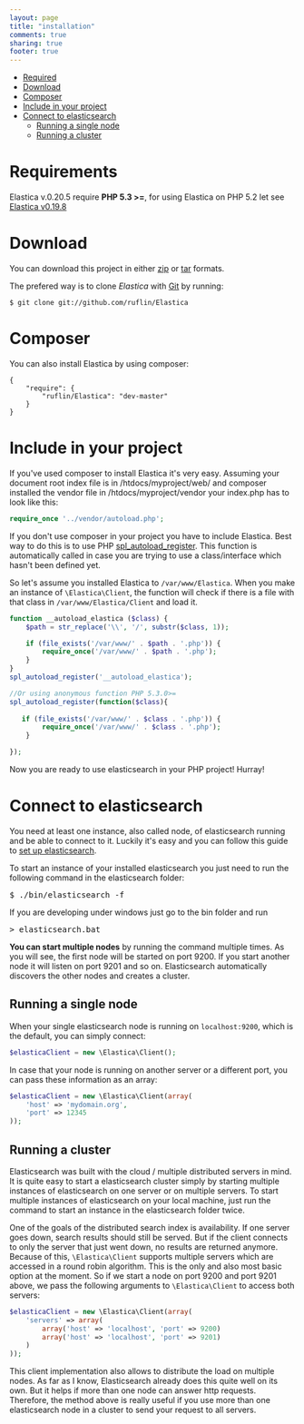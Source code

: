 ```yaml
---
layout: page
title: "installation"
comments: true
sharing: true
footer: true
---
```

* <a href="#section-required">Required</a>
* <a href="#section-download">Download</a>
* <a href="#section-composer">Composer</a>
* <a href="#section-include">Include in your project</a>
* <a href="#section-connect">Connect to elasticsearch</a>
  * <a href="#section-connect-single">Running a single node</a>
  * <a href="#section-connect-cluster">Running a cluster</a>


Requirements
============

Elastica v.0.20.5 require <strong>PHP 5.3 >=</strong>, for using Elastica on PHP 5.2 let see <a href="https://github.com/ruflin/Elastica/tree/v0.19.8.0"> Elastica v0.19.8</a>

Download
========

You can download this project in either <a href="http://github.com/ruflin/Elastica/zipball/master">zip</a> or <a href="http://github.com/ruflin/Elastica/tarball/master">tar</a> formats.

The prefered way is to clone <em>Elastica</em> with <a href="http://git-scm.com">Git</a> by running:

```
$ git clone git://github.com/ruflin/Elastica
```

Composer
========

You can also install Elastica by using composer:


```
{
    "require": {
        "ruflin/Elastica": "dev-master"
    }
}
```


Include in your project
=======================

If you've used composer to install Elastica it's very easy. Assuming your document root index file is in
/htdocs/myproject/web/ and composer installed the vendor file in /htdocs/myproject/vendor your index.php
has to look like this:

```php
require_once '../vendor/autoload.php';
```

If you don't use composer in your project you have to include Elastica. Best way to do this is to use PHP <a href="http://php.net/manual/en/function.spl-autoload-register.php">spl_autoload_register</a>. This function is automatically called in case you are trying to use a class/interface which hasn't been defined yet.

So let's assume you installed Elastica to `/var/www/Elastica`. When you make an instance of `\Elastica\Client`, the function will check if there is a file with that class in `/var/www/Elastica/Client` and load it.

```php
function __autoload_elastica ($class) {
    $path = str_replace('\\', '/', substr($class, 1));

    if (file_exists('/var/www/' . $path . '.php')) {
        require_once('/var/www/' . $path . '.php');
    }
}
spl_autoload_register('__autoload_elastica');

//Or using anonymous function PHP 5.3.0>=
spl_autoload_register(function($class){
   
   if (file_exists('/var/www/' . $class . '.php')) {
        require_once('/var/www/' . $class . '.php');
    }

});
```

Now you are ready to use elasticsearch in your PHP project! Hurray!


Connect to elasticsearch
========================

You need at least one instance, also called node, of elasticsearch running and be able to connect to it. Luckily it's easy and you can follow this guide to <a href="http://www.elasticsearch.org/tutorials/2010/07/01/setting-up-elasticsearch.html">set up elasticsearch</a>.

To start an instance of your installed elasticsearch you just need to run the following command in the elasticsearch folder:

<pre>$ ./bin/elasticsearch -f</pre>

If you are developing under windows just go to the bin folder and run

<pre>> elasticsearch.bat</pre>

<strong>You can start multiple nodes</strong> by running the command multiple times. As you will see, the first node will be started on port 9200. If you start another node it will listen on port 9201 and so on. Elasticsearch automatically discovers the other nodes and creates a cluster.


Running a single node
---------------------

When your single elasticsearch node is running on `localhost:9200`, which is the default, you can simply connect:

```php
$elasticaClient = new \Elastica\Client();
```

In case that your node is running on another server or a different port, you can pass these information as an array:


```php
$elasticaClient = new \Elastica\Client(array(
    'host' => 'mydomain.org',
    'port' => 12345
));
```

Running a cluster
-----------------

Elasticsearch was built with the cloud / multiple distributed servers in mind. It is quite easy to start a elasticsearch cluster simply by starting multiple instances of elasticsearch on one server or on multiple servers. To start multiple instances of elasticsearch on your local machine, just run the command to start an instance in the elasticsearch folder twice.

One of the goals of the distributed search index is availability. If one server goes down, search results should still be served. But if the client connects to only the server that just went down, no results are returned anymore. Because of this, `\Elastica\Client` supports multiple servers which are accessed in a round robin algorithm. This is the only and also most basic option at the moment. So if we start a node on port 9200 and port 9201 above, we pass the following arguments to `\Elastica\Client` to access both servers:


```php
$elasticaClient = new \Elastica\Client(array(
    'servers' => array(
        array('host' => 'localhost', 'port' => 9200)
        array('host' => 'localhost', 'port' => 9201)
    )
));
```

This client implementation also allows to distribute the load on multiple nodes. As far as I know, Elasticsearch already does this quite well on its own. But it helps if more than one node can answer http requests. Therefore, the method above is really useful if you use more than one elasticsearch node in a cluster to send your request to all servers.
